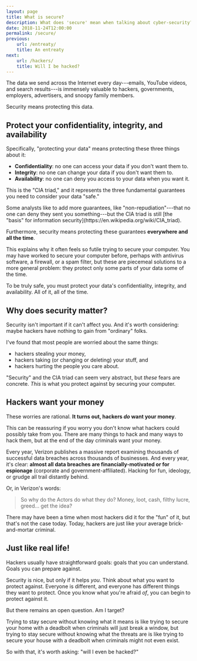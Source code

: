 ```yaml
---
layout: page
title: What is secure?
description: What does 'secure' mean when talking about cyber-security?
date: 2018-11-24T12:00:00
permalink: /secure/
previous:
    url: /entreaty/
    title: An entreaty
next:
    url: /hackers/
    title: Will I be hacked?
---
```


The data we send across the Internet every day---emails, YouTube videos, and search results---is immensely valuable to hackers, governments, employers, advertisers, and snoopy family members.

Security means protecting this data.

## Protect your confidentiality, integrity, and availability

Specifically, "protecting your data" means protecting these three things about it:

* **Confidentiality**: no one can access your data if you don't want them to.
* **Integrity**: no one can change your data if you don't want them to.
* **Availability**: no one can deny you access to your data when you want it.

This is the "CIA triad," and it represents the three fundamental guarantees you need to consider your data "safe."

<aside class="sidenote">
Some analysts like to add more guarantees, like "non-repudiation"---that no one can deny they sent you something---but the CIA triad is still [the "basis" for information security](https://en.wikipedia.org/wiki/CIA_triad).
</aside>

Furthermore, security means protecting these guarantees **everywhere and all the time**.

This explains why it often feels so futile trying to secure your computer. You may have worked to secure your computer before, perhaps with antivirus software, a firewall, or a spam filter, but these are piecemeal solutions to a more general problem: they protect only some parts of your data some of the time.

To be truly safe, you must protect your data's confidentiality, integrity, and availability. All of it, all of the time.

## Why does security matter?

Security isn't important if it can't affect you. And it's worth considering: maybe hackers have nothing to gain from "ordinary" folks.

I've found that most people are worried about the same things<!-- TODO cite folk models -->:

* hackers stealing your money,
* hackers taking (or changing or deleting) your stuff, and
* hackers hurting the people you care about.

"Security" and the CIA triad can seem very abstract, but *these* fears are concrete. *This* is what you protect against by securing your computer.

## Hackers want your money

These worries are rational. **It turns out, hackers *do* want your money**.

This can be reassuring if you worry you don't know what hackers could possibly take from you. There are many things to hack and many ways to hack them, but at the end of the day criminals want your money.

Every year, Verizon publishes a massive report examining thousands of successful data breaches across thousands of businesses<!-- TODO cite -->. And every year, it's clear: **almost all data breaches are financially-motivated or for espionage** (corporate and government-affiliated). Hacking for fun, ideology, or grudge all trail distantly behind<!-- TODO cite -->.

<aside class="sidenote">
Or, in Verizon's words:

> So why do the Actors do what they do? Money, loot, cash, filthy lucre,
greed... get the idea?
</aside>

There may have been a time when most hackers did it for the "fun" of it, but that's not the case today. Today, hackers are just like your average brick-and-mortar criminal.

## Just like real life!

Hackers usually have straightforward goals: goals that you can understand. Goals you can prepare against.

Security is nice, but only if it helps *you*. Think about what you want to protect against. Everyone is different, and everyone has different things they want to protect. Once you know what you're afraid *of*, you can begin to protect against it.

But there remains an open question. Am I target?

Trying to stay secure without knowing what it means is like trying to secure your home with a deadbolt when criminals will just break a window, but trying to stay secure without knowing what the threats are is like trying to secure your house with a deadbolt when criminals might not even exist.

So with that, it's worth asking: "will I even be hacked?"